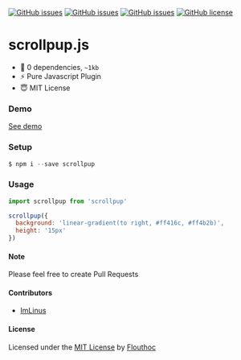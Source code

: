 [![GitHub issues](https://img.shields.io/github/issues/flouthoc/scrollpup.js.svg)](https://github.com/flouthoc/scrollpup.js/issues)
[![GitHub issues](https://img.shields.io/github/issues/flouthoc/scrollpup.js.svg)](https://github.com/flouthoc/scrollpup.js/issues)
[![GitHub issues](https://img.shields.io/github/issues/flouthoc/scrollpup.js.svg)](https://github.com/flouthoc/scrollpup.js/issues)
[![GitHub license](https://img.shields.io/github/license/flouthoc/scrollpup.js.svg)](https://github.com/flouthoc/scrollpup.js/blob/master/LICENSE)

# scrollpup.js
- :tada: 0 dependencies, `~1kb`
- :zap: Pure Javascript Plugin
- :innocent: MIT License

### Demo
[See demo](https://flouthoc.github.io/scrollpup.js/)

### Setup
```js
$ npm i --save scrollpup
```

### Usage

```js
import scrollpup from 'scrollpup'

scrollpup({
  background: 'linear-gradient(to right, #ff416c, #ff4b2b)',
  height: '15px'
})
```

#### Note
Please feel free to create Pull Requests

#### Contributors
- [ImLinus](https://github.com/imlinus/)

#### License
Licensed under the [MIT License](https://github.com/flouthoc/scrollpup.js/blob/master/LICENSE) by [Flouthoc](https://github.com/flouthoc/)

